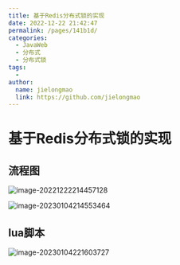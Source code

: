```yaml
---
title: 基于Redis分布式锁的实现
date: 2022-12-22 21:42:47
permalink: /pages/141b1d/
categories:
  - JavaWeb
  - 分布式
  - 分布式锁
tags:
  - 
author: 
  name: jielongmao
  link: https://github.com/jielongmao
---
```

# 基于Redis分布式锁的实现

## 流程图

![image-20221222214457128](https://cdn.jsdelivr.net/gh/jielongmao/image_bed@main/blog/image-20221222214457128.png)

![image-20230104214553464](https://cdn.jsdelivr.net/gh/jielongmao/image_bed@main/blog/image-20230104214553464.png)

## lua脚本

![image-20230104221603727](https://cdn.jsdelivr.net/gh/jielongmao/image_bed@main/blog/image-20230104221603727.png)